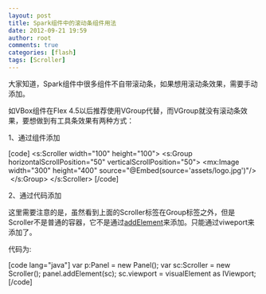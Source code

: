 ```yaml
---
layout: post
title: Spark组件中的滚动条组件用法
date: 2012-09-21 19:59
author: root
comments: true
categories: [flash]
tags: [Scroller]
---
```

大家知道，Spark组件中很多组件不自带滚动条，如果想用滚动条效果，需要手动添加。

如VBox组件在Flex 4.5以后推荐使用VGroup代替，而VGroup就没有滚动条效果，要想做到有工具条效果有两种方式：

1、通过组件添加

[code]
&lt;s:Scroller width=&quot;100&quot; height=&quot;100&quot;&gt;
     &lt;s:Group horizontalScrollPosition=&quot;50&quot; verticalScrollPosition=&quot;50&quot;&gt;
&lt;mx:Image width=&quot;300&quot; height=&quot;400&quot; source=&quot;@Embed(source='assets/logo.jpg')&quot;/&gt;
     &lt;/s:Group&gt;
&lt;/s:Scroller&gt;
[/code]

2、通过代码添加

这里需要注意的是，虽然看到上面的Scroller标签在Group标签之外，但是Scroller不是普通的容器，它不是通过<a href="#addElement()">addElement</a>来添加。只能通过viweport来添加了。

代码为:

[code lang="java"]
var p:Panel = new Panel();
var sc:Scroller = new Scroller();
panel.addElement(sc);
sc.viewport = visualElement as IViewport;
[/code]
